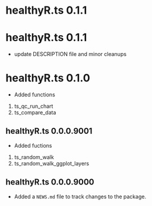 # healthyR.ts 0.1.1

# healthyR.ts 0.1.1
* update DESCRIPTION file and minor cleanups

# healthyR.ts 0.1.0
* Added functions
1. ts_qc_run_chart
2. ts_compare_data

## healthyR.ts 0.0.0.9001
* Added fuctions
1. ts_random_walk
2. ts_random_walk_ggplot_layers

## healthyR.ts 0.0.0.9000

* Added a `NEWS.md` file to track changes to the package.
